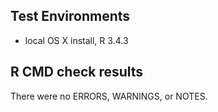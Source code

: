 ## Test Environments
* local OS X install, R 3.4.3

## R CMD check results
There were no ERRORS, WARNINGS, or NOTES.
